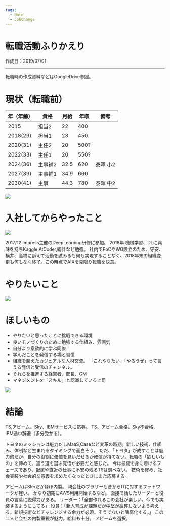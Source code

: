 ```yaml
---
tags:
  - Note
  - JobChange
---
```


# 転職活動ふりかえり
作成日：2019/07/01

---
転職時の作成資料などはGoogleDrive参照。

# 現状（転職前）


| 年（年齢） | 資格 | 月給 | 年収 | 備考 |
| -------- | -------- | -------- |-------- |-------- |
| 2015    | 担当2     | 22    |400  |     |
| 2018(29)| 担当1     | 23    |450  |     |
| 2020(31)| 主任2     | 20    |500? |     |
| 2022(33)| 主任1     | 20    |550? |     |
| 2024(36)| 主事補2   | 32.5  |620  |泰暉 小2|
| 2027(39)| 主事補1   | 34.9  |660  | |
| 2030(41)| 主事      | 44.3  |780  | 泰暉 中2|
![](https://i.imgur.com/wsPyJ1k.jpg)


# 入社してからやったこと
![](https://i.imgur.com/vfQ1Dib.jpg)

2017/12 Impress主催のDeepLearning研修に参加。
2018年 機械学習、DLに興味を持ちKaggle,AtCoder,統計など勉強。
社内でPoCやWG設立のため、守安、横井、高橋に訴えて活動を試みるも何も実現することなく、2018年末の組織変更も何もなく終了。この時点でAIXを見限り転職を決意。


# やりたいこと
![](https://i.imgur.com/mDmDb0J.jpg)

# ほしいもの
* やりたいと思ったことに挑戦できる環境
* 良いモノづくりのために勉強する仕組み、雰囲気
* 自分より意欲的に学ぶ同僚
* 学んだことを発信する場と習慣
* 組織を超えたカジュアルな人材交流。
「これやりたい」「やろうぜ」って言える発信と受信のチャンネル。
* それらを推進する経営者、部長、GM
* マネジメントを「スキル」と認識している上司

![](https://i.imgur.com/k2f2gVB.jpg)

# 結論
TS,アビーム、Sky、IBMサービスに応募。
TS、アビーム合格。Sky不合格、IBM途中辞退（多分受かる）。

トヨタのミッションは魅力だしMaaS,Caseなど変革の時期。新しい技術、仕組み、体制など生まれるタイミングで面白そう。
ただ、「トヨタ」が成すことは魅力的だが、自分の役割に価値を見いだせるか確信が持てない。転職の「欲しいもの」を諦めて、違う道を選ぶ覚悟が必要だと感じた。
今は技術を身に着けるフェーズであり、配属や直近の仕事に不安の残るTSは選べない。
技術を修め、社会実装や社会的な意義を求めたくなったときにまた応募する。

アビームはSIerだがほぼ内製。
親会社のブラザーも昔からITに対するフットワークが軽い。
かなり初期にAWS利用開始するなど。
面接で話したリーダーと役員の言葉に説得力がある。
リーダー：「全部作れるこの会社が楽しい。今でも実装するようにしてる」
役員：「新人育成が課題だが中堅が疲弊しないよう考える。新規技術などチャレンジする余力が必須。そうでないと陳腐化する。」
この二人と会社の内製重視が魅力。給料も十分。
アビームを選択。